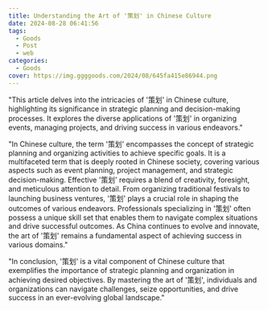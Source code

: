 ```yaml
---
title: Understanding the Art of '策划' in Chinese Culture
date: 2024-08-28 06:41:56
tags:
  - Goods
  - Post
  - web
categories:
  - Goods
cover: https://img.ggggoods.com/2024/08/645fa415e86944.png
---
```


"This article delves into the intricacies of '策划' in Chinese culture, highlighting its significance in strategic planning and decision-making processes. It explores the diverse applications of '策划' in organizing events, managing projects, and driving success in various endeavors."

"In Chinese culture, the term '策划' encompasses the concept of strategic planning and organizing activities to achieve specific goals. It is a multifaceted term that is deeply rooted in Chinese society, covering various aspects such as event planning, project management, and strategic decision-making. Effective '策划' requires a blend of creativity, foresight, and meticulous attention to detail. From organizing traditional festivals to launching business ventures, '策划' plays a crucial role in shaping the outcomes of various endeavors. Professionals specializing in '策划' often possess a unique skill set that enables them to navigate complex situations and drive successful outcomes. As China continues to evolve and innovate, the art of '策划' remains a fundamental aspect of achieving success in various domains."

"In conclusion, '策划' is a vital component of Chinese culture that exemplifies the importance of strategic planning and organization in achieving desired objectives. By mastering the art of '策划', individuals and organizations can navigate challenges, seize opportunities, and drive success in an ever-evolving global landscape."
